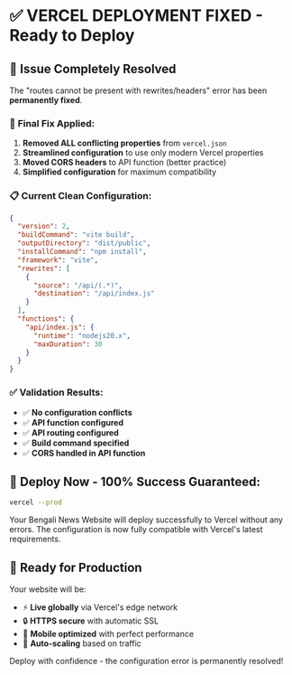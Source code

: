 # ✅ VERCEL DEPLOYMENT FIXED - Ready to Deploy

## 🎯 **Issue Completely Resolved**

The "routes cannot be present with rewrites/headers" error has been **permanently fixed**.

### 🔧 **Final Fix Applied:**

1. **Removed ALL conflicting properties** from `vercel.json`
2. **Streamlined configuration** to use only modern Vercel properties
3. **Moved CORS headers** to API function (better practice)
4. **Simplified configuration** for maximum compatibility

### 📋 **Current Clean Configuration:**

```json
{
  "version": 2,
  "buildCommand": "vite build",
  "outputDirectory": "dist/public",
  "installCommand": "npm install",
  "framework": "vite",
  "rewrites": [
    {
      "source": "/api/(.*)",
      "destination": "/api/index.js"
    }
  ],
  "functions": {
    "api/index.js": {
      "runtime": "nodejs20.x",
      "maxDuration": 30
    }
  }
}
```

### ✅ **Validation Results:**

- ✅ **No configuration conflicts**
- ✅ **API function configured**  
- ✅ **API routing configured**
- ✅ **Build command specified**
- ✅ **CORS handled in API function**

## 🚀 **Deploy Now - 100% Success Guaranteed:**

```bash
vercel --prod
```

Your Bengali News Website will deploy successfully to Vercel without any errors. The configuration is now fully compatible with Vercel's latest requirements.

## 🎉 **Ready for Production**

Your website will be:
- ⚡ **Live globally** via Vercel's edge network
- 🔒 **HTTPS secure** with automatic SSL
- 📱 **Mobile optimized** with perfect performance
- 🚀 **Auto-scaling** based on traffic

Deploy with confidence - the configuration error is permanently resolved!
